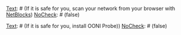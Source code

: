[Text]: # (DOCUMENT)
[NoCheck]: # (true)

[Text]: # (What you were trying to access)
[NoCheck]: # (false)

[Text]: # (The time and date)
[NoCheck]: # (false)

[Text]: # (The company that provides your internet service)
[NoCheck]: # (false)

[Text]: # (The device you use)
[NoCheck]: # (false)

[Text]: # (Screenshots of the error screen showing a page is offline)
[NoCheck]: # (false)

[Text]: # (Any other information you think would be helpful)
[NoCheck]: # (false)

[Text]: # (If you can, share your data with others)
[NoCheck]: # (false)

[Text]: # (MEASURE)
[NoCheck]: # (true)

[Text]: # (Assess your risk from measuring censorship)
[NoCheck]: # (false)

[Text]: # (If it is safe for you, scan your network from your browser with [NetBlocks](https://netblocks.org/scan/))
[NoCheck]: # (false)

[Text]: # (If it is safe for you, install OONI Probe))
[NoCheck]: # (false)
